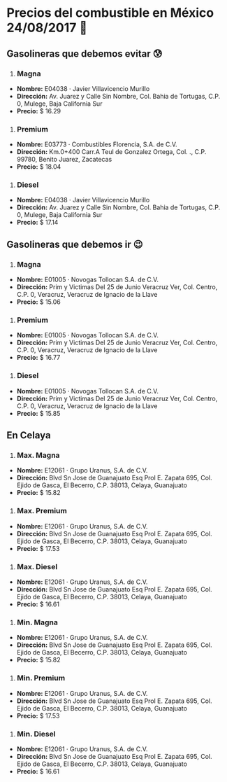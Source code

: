 # Precios del combustible en México 24/08/2017 :car:

## Gasolineras que debemos evitar :cold_sweat:
1. ### Magna
  * **Nombre:** E04038 · Javier Villavicencio Murillo
  * **Dirección:** Av. Juarez y Calle Sin Nombre, Col. Bahia de Tortugas, C.P. 0, Mulege, Baja California Sur
  * **Precio:** $ 16.29

1. ### Premium
  * **Nombre:** E03773 · Combustibles Florencia, S.A. de C.V.
  * **Dirección:** Km.0+400 Carr.A Teul de Gonzalez Ortega, Col. ., C.P. 99780, Benito Juarez, Zacatecas
  * **Precio:** $ 18.04

1. ### Diesel
  * **Nombre:** E04038 · Javier Villavicencio Murillo
  * **Dirección:** Av. Juarez y Calle Sin Nombre, Col. Bahia de Tortugas, C.P. 0, Mulege, Baja California Sur
  * **Precio:** $ 17.14


## Gasolineras que debemos ir :wink:
1. ### Magna
  * **Nombre:** E01005 · Novogas Tollocan S.A. de C.V.
  * **Dirección:** Prim y Victimas Del 25 de Junio  Veracruz Ver, Col. Centro, C.P. 0, Veracruz, Veracruz de Ignacio de la Llave
  * **Precio:** $ 15.06

1. ### Premium
  * **Nombre:** E01005 · Novogas Tollocan S.A. de C.V.
  * **Dirección:** Prim y Victimas Del 25 de Junio  Veracruz Ver, Col. Centro, C.P. 0, Veracruz, Veracruz de Ignacio de la Llave
  * **Precio:** $ 16.77

1. ### Diesel
  * **Nombre:** E01005 · Novogas Tollocan S.A. de C.V.
  * **Dirección:** Prim y Victimas Del 25 de Junio  Veracruz Ver, Col. Centro, C.P. 0, Veracruz, Veracruz de Ignacio de la Llave
  * **Precio:** $ 15.85


## En Celaya
1. ### Max. Magna
  * **Nombre:** E12061 · Grupo Uranus, S.A. de C.V.
  * **Dirección:** Blvd Sn Jose de Guanajuato Esq Prol E. Zapata 695, Col. Ejido de Gasca, El Becerro, C.P. 38013, Celaya, Guanajuato
  * **Precio:** $ 15.82

1. ### Max. Premium
  * **Nombre:** E12061 · Grupo Uranus, S.A. de C.V.
  * **Dirección:** Blvd Sn Jose de Guanajuato Esq Prol E. Zapata 695, Col. Ejido de Gasca, El Becerro, C.P. 38013, Celaya, Guanajuato
  * **Precio:** $ 17.53

1. ### Max. Diesel
  * **Nombre:** E12061 · Grupo Uranus, S.A. de C.V.
  * **Dirección:** Blvd Sn Jose de Guanajuato Esq Prol E. Zapata 695, Col. Ejido de Gasca, El Becerro, C.P. 38013, Celaya, Guanajuato
  * **Precio:** $ 16.61
1. ### Min. Magna
  * **Nombre:** E12061 · Grupo Uranus, S.A. de C.V.
  * **Dirección:** Blvd Sn Jose de Guanajuato Esq Prol E. Zapata 695, Col. Ejido de Gasca, El Becerro, C.P. 38013, Celaya, Guanajuato
  * **Precio:** $ 15.82

1. ### Min. Premium
  * **Nombre:** E12061 · Grupo Uranus, S.A. de C.V.
  * **Dirección:** Blvd Sn Jose de Guanajuato Esq Prol E. Zapata 695, Col. Ejido de Gasca, El Becerro, C.P. 38013, Celaya, Guanajuato
  * **Precio:** $ 17.53

1. ### Min. Diesel
  * **Nombre:** E12061 · Grupo Uranus, S.A. de C.V.
  * **Dirección:** Blvd Sn Jose de Guanajuato Esq Prol E. Zapata 695, Col. Ejido de Gasca, El Becerro, C.P. 38013, Celaya, Guanajuato
  * **Precio:** $ 16.61